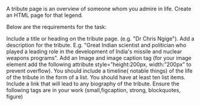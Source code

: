 A tribute page is an overview of someone whom you admire in life. Create an HTML page for that legend.

 

Below are the requirements for the task:

Include a title or heading on the tribute page. (e.g. "Dr Chris Ngige").
Add a description for the tribute. E.g. "Great Indian scientist and politician who played a leading role in the development of India's missile and nuclear weapons programs".
Add an Image and image caption tag (for your image element add the following attribute style=”height:200px, width:”200px” to prevent overflow). 
You should include a timeline( notable things) of the life of the tribute in the form of a list.
You should have at least ten list items.
Include a link that will lead to any biography of the tribute.
Ensure the following tags are in your work (small,figcaption, strong, blockquotes, figure)